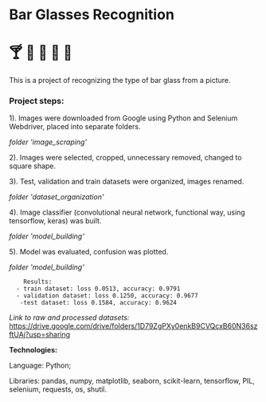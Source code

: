 #  Bar Glasses Recognition 
# :cocktail: :clinking_glasses: :wine_glass: :tropical_drink: :tumbler_glass:

This is a project of recognizing the type of bar glass from a picture.

### Project steps:

  1). Images were downloaded from Google using Python and Selenium Webdriver, placed into separate folders.
  
  *folder 'image_scraping'*
  
  2). Images were selected, cropped, unnecessary removed, changed to square shape.
  
  3). Test, validation and train datasets were organized, images renamed.
  
   *folder 'dataset_organization'*
  
  4). Image classifier (convolutional neural network, functional way, using  tensorflow, keras) was built.
  
   *folder 'model_building'*
  
  5). Model was evaluated, confusion was plotted.
  
  *folder 'model_building'*
          
        Results:
      - train dataset: loss 0.0513, accuracy: 0.9791
      - validation dataset: loss 0.1250, accuracy: 0.9677
       -test dataset: loss 0.1584, accuracy: 0.9624

*Link to raw and processed datasets:*
https://drive.google.com/drive/folders/1D79ZgPXy0enkB9CVQcxB60N36szftUAj?usp=sharing

**Technologies:**

 Language: Python;
 
 Libraries: pandas, numpy, matplotlib, seaborn, scikit-learn, tensorflow, PIL, selenium, requests, os, shutil.

